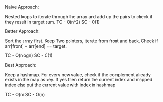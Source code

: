 Naive Approach:

Nested loops to iterate through the array and add up the pairs to check if they result in target sum.
TC - O(n^2)
SC - O(1)

Better Approach:

Sort the array first. Keep Two pointers, iterate from front and back. Check if arr[front] + arr[end] == target. 

TC - O(nlogn)
SC - O(1)

Best Approach:

Keep a hashmap. For every new value, check if the complement already exists in the map as key. If yes then return the current index and mapped index else put the current value with index in hashmap.

TC - O(n)
SC - O(n)
